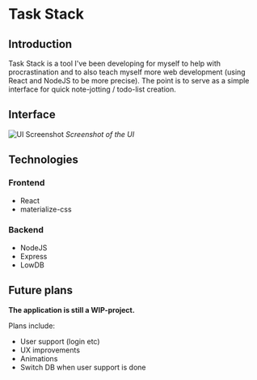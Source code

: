 # Task Stack

## Introduction

Task Stack is a tool I've been developing for myself to help with procrastination and to also teach myself more web development (using React and NodeJS to be more precise). The point is to serve as a simple interface for quick note-jotting / todo-list creation.

## Interface

![UI Screenshot](https://i.imgur.com/vO5Aaov.png)
*Screenshot of the UI*

## Technologies

### Frontend

* React
* materialize-css

### Backend

* NodeJS
* Express
* LowDB

## Future plans

**The application is still a WIP-project.**

Plans include:
* User support (login etc)
* UX improvements
* Animations
* Switch DB when user support is done


